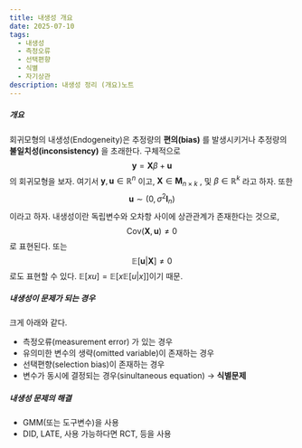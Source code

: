 ```yaml
---
title: 내생성 개요
date: 2025-07-10
tags:
  - 내생성
  - 측정오류
  - 선택편향
  - 식별
  - 자기상관
description: 내생성 정리 (개요)노트
---
```

##### 개요
회귀모형의 내생성(Endogeneity)은 추정량의 **편의(bias)** 를 발생시키거나 추정량의 **불일치성(inconsistency)** 을 초래한다. 구체적으로
$$
\mathbf{y}=\mathbf{X}\beta+\mathbf{u}
$$
의 회귀모형을 보자. 여기서 $\mathbf{y},\mathbf{u}\in\mathbb{R}^n$ 이고, $\mathbf{X}\in \mathbf{M}_{n\times k}$ , 및 $\beta\in\mathbb{R}^k$ 라고 하자. 또한
$$
\mathbf{u}\sim (0,\sigma^2\mathbf{I}_n)
$$
이라고 하자. 내생성이란 독립변수와 오차항 사이에 상관관계가 존재한다는 것으로,
$$
\mathrm{Cov}(\mathbf{X},\mathbf{u})\neq0
$$
로 표현된다. 또는
$$
\mathbb{E}\left[\mathbf{u} \left|\mathbf{X}\right.\right]\neq0
$$
로도 표현할 수 있다. $\mathbb{E}[xu]=\mathbb{E}[x\mathbb{E}[u|x]]$이기 때문.
##### 내생성이 문제가 되는 경우
크게 아래와 같다.
* 측정오류(measurement error) 가 있는 경우
* 유의미한 변수의 생략(omitted variable)이 존재하는 경우
* 선택편향(selection bias)이 존재하는 경우
* 변수가 동시에 결정되는 경우(sinultaneous equation) → **식별문제**

##### 내생성 문제의 해결
* GMM(또는 도구변수)을 사용
* DID, LATE, 사용 가능하다면 RCT, 등을 사용